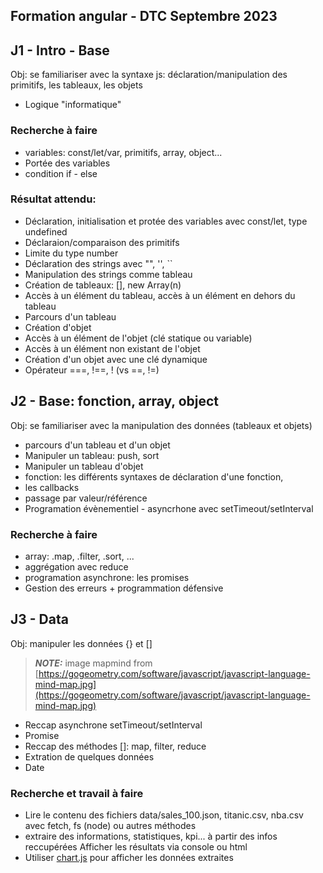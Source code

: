 ## Formation angular - DTC Septembre 2023


## J1 - Intro - Base
Obj: se familiariser avec la syntaxe js: déclaration/manipulation des primitifs, les tableaux, les objets

* Logique "informatique"
    
### Recherche à faire
* variables: const/let/var, primitifs, array, object...
* Portée des variables
* condition if - else
    
### Résultat attendu:  
* Déclaration, initialisation et protée des variables avec const/let, type undefined
* Déclaraion/comparaison des primitifs
* Limite du type number
* Déclaration des strings avec "", '', ``
* Manipulation des strings comme tableau
* Création de tableaux: [], new Array(n)
* Accès à un élément du tableau, accès à un élément en dehors du tableau
* Parcours d'un tableau
* Création d'objet
* Accès à un élément de l'objet (clé statique ou variable)
* Accès à un élément non existant de l'objet
* Création d'un objet avec une clé dynamique
* Opérateur ===, !==, ! (vs ==, !=)

## J2 - Base: fonction, array, object
Obj: se familiariser avec la manipulation des données (tableaux et objets)  


* parcours d'un tableau et d'un objet
* Manipuler un tableau: push, sort
* Manipuler un tableau d'objet
* fonction: les différents syntaxes de déclaration d'une fonction,
* les callbacks
* passage par valeur/référence
* Programation évènementiel - asyncrhone avec setTimeout/setInterval

### Recherche à faire
* array: .map, .filter, .sort, ...
* aggrégation avec reduce
* programation asynchrone: les promises
* Gestion des erreurs + programmation défensive

## J3 - Data
Obj: manipuler les données {} et []  

> **_NOTE:_**  image mapmind from [https://gogeometry.com/software/javascript/javascript-language-mind-map.jpg](https://gogeometry.com/software/javascript/javascript-language-mind-map.jpg)


* Reccap asynchrone setTimeout/setInterval
* Promise
* Reccap des méthodes []: map, filter, reduce
* Extration de quelques données
* Date

### Recherche et travail à faire
* Lire le contenu des fichiers data/sales_100.json, titanic.csv, nba.csv avec fetch, fs (node) ou autres méthodes
* extraire des informations, statistiques, kpi... à partir des infos reccupérées
Afficher les résultats via console ou html
* Utiliser [chart.js](https://www.chartjs.org/) pour afficher les données extraites
